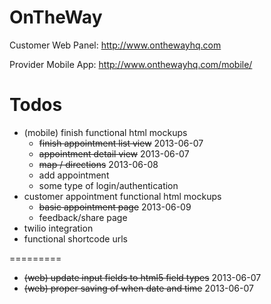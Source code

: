 OnTheWay
========

Customer Web Panel: http://www.onthewayhq.com

Provider Mobile App: http://www.onthewayhq.com/mobile/


Todos
=====
- (mobile) finish functional html mockups
  - ~~finish appointment list view~~ 2013-06-07
  - ~~appointment detail view~~ 2013-06-07
  - ~~map / directions~~ 2013-06-08
  - add appointment
  - some type of login/authentication
- customer appointment functional html mockups
  - ~~basic appointment page~~ 2013-06-09
  - feedback/share page
- twilio integration
- functional shortcode urls

=========
- ~~(web) update input fields to html5 field types~~ 2013-06-07
- ~~(web) proper saving of when date and time~~ 2013-06-07

